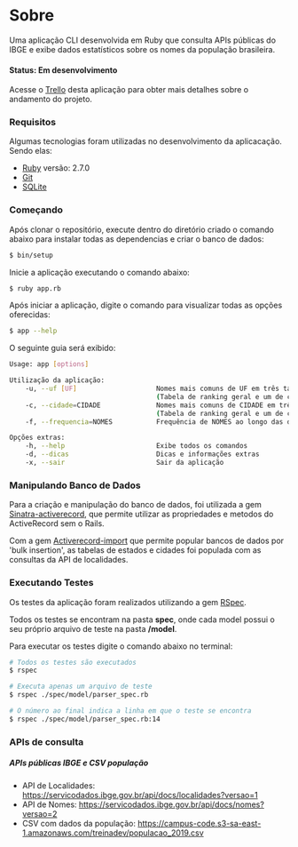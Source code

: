 # Sobre

Uma aplicação CLI desenvolvida em Ruby que consulta APIs públicas do IBGE e exibe dados estatísticos sobre os nomes da população brasileira.

#### Status: Em desenvolvimento

 Acesse o [Trello](https://trello.com/b/EhVqO3St/ibge) desta aplicação para obter mais detalhes sobre o andamento do projeto.

### Requisitos

Algumas tecnologias foram utilizadas no desenvolvimento da aplicacação. Sendo elas:

- [Ruby](https://www.ruby-lang.org/pt/documentation/installation/) versão: 2.7.0
- [Git](https://git-scm.com) 
- [SQLite](https://www.sqlite.org/index.html)

### Começando

Após clonar o repositório, execute dentro do diretório criado o comando abaixo para instalar todas as dependencias e criar o banco de dados:
```bash
$ bin/setup
```

Inicie a aplicação executando o comando abaixo:
```bash
$ ruby app.rb
```

Após iniciar a aplicação, digite o comando para visualizar todas as opções oferecidas:
```bash
$ app --help
```

O seguinte guia será exibido:
```bash
Usage: app [options]

Utilização da aplicação:
    -u, --uf [UF]                    Nomes mais comuns de UF em três tabelas.
                                     (Tabela de ranking geral e um de cada gênero)
    -c, --cidade=CIDADE              Nomes mais comuns de CIDADE em três tabelas.
                                     (Tabela de ranking geral e um de cada gênero)
    -f, --frequencia=NOMES           Frequência de NOMES ao longo das decadas

Opções extras:
    -h, --help                       Exibe todos os comandos
    -d, --dicas                      Dicas e informações extras
    -x, --sair                       Sair da aplicação
```


### Manipulando Banco de Dados

Para a criação e manipulação do banco de dados, foi utilizada a gem [Sinatra-activerecord](https://github.com/sinatra-activerecord/sinatra-activerecord), que permite utilizar as propriedades e metodos do ActiveRecord sem o Rails.

Com a gem [Activerecord-import](https://github.com/zdennis/activerecord-import) que permite popular bancos de dados por 'bulk insertion', as tabelas de estados e cidades foi populada com as consultas da API de localidades.


### Executando Testes

Os testes da aplicação foram realizados utilizando a gem [RSpec](https://rspec.info/).

Todos os testes se encontram na pasta **spec**, onde cada model possui o seu próprio arquivo de teste na pasta **/model**.

Para executar os testes digite o comando abaixo no terminal:

```bash
# Todos os testes são executados
$ rspec

# Executa apenas um arquivo de teste
$ rspec ./spec/model/parser_spec.rb

# O número ao final indica a linha em que o teste se encontra
$ rspec ./spec/model/parser_spec.rb:14
```


### APIs de consulta


##### APIs públicas IBGE e CSV população
- API de Localidades: https://servicodados.ibge.gov.br/api/docs/localidades?versao=1
- API de Nomes: https://servicodados.ibge.gov.br/api/docs/nomes?versao=2
- CSV com dados da população: https://campus-code.s3-sa-east-1.amazonaws.com/treinadev/populacao_2019.csv